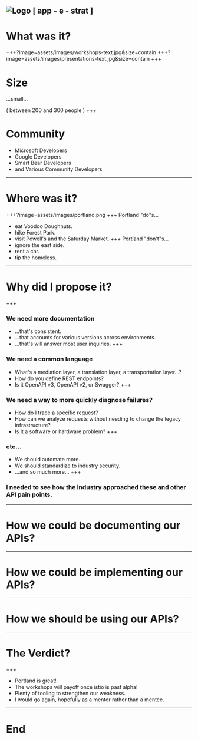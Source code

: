 ![Logo](http://events.linuxfoundation.org/sites/events/files/logo_apistrat_white.png)
[ app - e - strat ]
---
# What was it?
+++?image=assets/images/workshops-text.jpg&size=contain
+++?image=assets/images/presentations-text.jpg&size=contain
+++
# Size 
...small...

( between 200 and 300 people )
+++
# Community
* Microsoft Developers
* Google Developers
* Smart Bear Developers
* and Various Community Developers
---
# Where was it?
+++?image=assets/images/portland.png
+++
Portland "do"s...
* eat Voodoo Doughnuts.
* hike Forest Park.
* visit Powell's and the Saturday Market.
+++
Portland "don't"s...
* ignore the east side.
* rent a car.
* tip the homeless.
---
# Why did I propose it?
+++
### We need more documentation
* ...that's consistent.
* ...that accounts for various versions across environments.
* ...that's will answer most user inquiries.
+++
### We need a common language
* What's a mediation layer, a translation layer, a transportation layer...?
* How do you define REST endpoints?
* Is it OpenAPI v3, OpenAPI v2, or Swagger?
+++
### We need a way to more quickly diagnose failures?
* How do I trace a specific request?
* How can we analyze requests without needing to change the legacy infrastructure?
* Is it a software or hardware problem?
+++
### etc...
* We should automate more.
* We should standardize to industry security.
* ...and so much more...
+++
### I needed to see how the industry approached these and other API pain points.
---
# How we could be documenting our APIs?
---
# How we could be implementing our APIs?
---
# How we should be using our APIs?
---
# The Verdict?
+++
* Portland is great!
* The workshops will payoff once istio is past alpha!
* Plenty of tooling to strengthen our weakness.
* I would go again, hopefully as a mentor rather than a mentee.
---
# End

